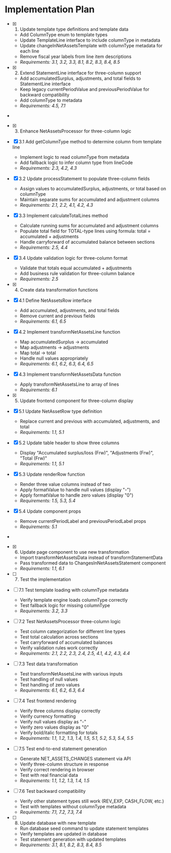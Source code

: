 # Implementation Plan

- [x] 1. Update template type definitions and template data





  - Add ColumnType enum to template types
  - Update TemplateLine interface to include columnType in metadata
  - Update changeInNetAssetsTemplate with columnType metadata for each line
  - Remove fiscal year labels from line item descriptions
  - _Requirements: 3.1, 3.2, 3.3, 8.1, 8.2, 8.3, 8.4, 8.5_

- [x] 2. Extend StatementLine interface for three-column support





  - Add accumulatedSurplus, adjustments, and total fields to StatementLine interface
  - Keep legacy currentPeriodValue and previousPeriodValue for backward compatibility
  - Add columnType to metadata
  - _Requirements: 4.5, 7.1_
-

- [x] 3. Enhance NetAssetsProcessor for three-column logic



- [x] 3.1 Add getColumnType method to determine column from template line


  - Implement logic to read columnType from metadata
  - Add fallback logic to infer column type from lineCode
  - _Requirements: 2.3, 4.2, 4.3_

- [x] 3.2 Update processStatement to populate three-column fields


  - Assign values to accumulatedSurplus, adjustments, or total based on columnType
  - Maintain separate sums for accumulated and adjustment columns
  - _Requirements: 2.1, 2.2, 4.1, 4.2, 4.3_

- [x] 3.3 Implement calculateTotalLines method


  - Calculate running sums for accumulated and adjustment columns
  - Populate total field for TOTAL-type lines using formula: total = accumulated + adjustments
  - Handle carryforward of accumulated balance between sections
  - _Requirements: 2.5, 4.4_

- [x] 3.4 Update validation logic for three-column format


  - Validate that totals equal accumulated + adjustments
  - Add business rule validation for three-column balance
  - _Requirements: 2.5_

- [x] 4. Create data transformation functions





- [x] 4.1 Define NetAssetsRow interface


  - Add accumulated, adjustments, and total fields
  - Remove current and previous fields
  - _Requirements: 6.1, 6.5_


- [x] 4.2 Implement transformNetAssetsLine function

  - Map accumulatedSurplus → accumulated
  - Map adjustments → adjustments
  - Map total → total
  - Handle null values appropriately
  - _Requirements: 6.1, 6.2, 6.3, 6.4, 6.5_

- [x] 4.3 Implement transformNetAssetsData function


  - Apply transformNetAssetsLine to array of lines
  - _Requirements: 6.1_

- [x] 5. Update frontend component for three-column display






- [x] 5.1 Update NetAssetRow type definition

  - Replace current and previous with accumulated, adjustments, and total
  - _Requirements: 1.1, 5.1_

- [x] 5.2 Update table header to show three columns

  - Display "Accumulated surplus/loss (Frw)", "Adjustments (Frw)", "Total (Frw)"
  - _Requirements: 1.1, 5.1_

- [x] 5.3 Update renderRow function

  - Render three value columns instead of two
  - Apply formatValue to handle null values (display "-")
  - Apply formatValue to handle zero values (display "0")
  - _Requirements: 1.5, 5.3, 5.4_


- [x] 5.4 Update component props




  - Remove currentPeriodLabel and previousPeriodLabel props
  - _Requirements: 5.1_
-

- [x] 6. Update page component to use new transformation




  - Import transformNetAssetsData instead of transformStatementData
  - Pass transformed data to ChangesInNetAssetsStatement component
  - _Requirements: 1.1, 6.1_

- [ ] 7. Test the implementation
- [ ] 7.1 Test template loading with columnType metadata
  - Verify template engine loads columnType correctly
  - Test fallback logic for missing columnType
  - _Requirements: 3.2, 3.3_

- [ ] 7.2 Test NetAssetsProcessor three-column logic
  - Test column categorization for different line types
  - Test total calculation across sections
  - Test carryforward of accumulated balances
  - Verify validation rules work correctly
  - _Requirements: 2.1, 2.2, 2.3, 2.4, 2.5, 4.1, 4.2, 4.3, 4.4_

- [ ] 7.3 Test data transformation
  - Test transformNetAssetsLine with various inputs
  - Test handling of null values
  - Test handling of zero values
  - _Requirements: 6.1, 6.2, 6.3, 6.4_

- [ ] 7.4 Test frontend rendering
  - Verify three columns display correctly
  - Verify currency formatting
  - Verify null values display as "-"
  - Verify zero values display as "0"
  - Verify bold/italic formatting for totals
  - _Requirements: 1.1, 1.2, 1.3, 1.4, 1.5, 5.1, 5.2, 5.3, 5.4, 5.5_

- [ ] 7.5 Test end-to-end statement generation
  - Generate NET_ASSETS_CHANGES statement via API
  - Verify three-column structure in response
  - Verify correct rendering in browser
  - Test with real financial data
  - _Requirements: 1.1, 1.2, 1.3, 1.4, 1.5_

- [ ] 7.6 Test backward compatibility
  - Verify other statement types still work (REV_EXP, CASH_FLOW, etc.)
  - Test with templates without columnType metadata
  - _Requirements: 7.1, 7.2, 7.3, 7.4_

- [ ] 8. Update database with new template
  - Run database seed command to update statement templates
  - Verify templates are updated in database
  - Test statement generation with updated templates
  - _Requirements: 3.1, 8.1, 8.2, 8.3, 8.4, 8.5_
